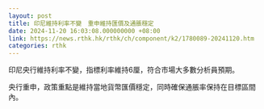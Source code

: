 ```yaml
---
layout: post
title: 印尼維持利率不變　重申維持匯價及通脹穩定
date: 2024-11-20 16:03:08.000000000 +08:00
link: https://news.rthk.hk/rthk/ch/component/k2/1780089-20241120.htm
categories: rthk
---
```


印尼央行維持利率不變，指標利率維持6厘，符合市場大多數分析員預期。

央行重申，政策重點是維持當地貨幣匯價穩定，同時確保通脹率保持在目標區間內。
